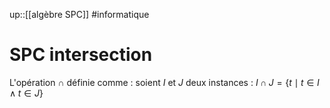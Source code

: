up::[[algèbre SPC]]
#informatique 
# SPC intersection

L'opération $\cap$ définie comme :
soient $I$ et $J$ deux instances :
$I \cap J = \{ t \mid t \in I \wedge t \in J \}$